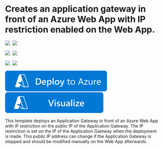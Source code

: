 # Creates an application gateway in front of an Azure Web App with IP restriction enabled on the Web App.

<IMG SRC="https://azurequickstartsservice.blob.core.windows.net/badges/201-application-gateway-webapp-iprestriction/PublicLastTestDate.svg" />&nbsp;
<IMG SRC="https://azurequickstartsservice.blob.core.windows.net/badges/201-application-gateway-webapp-iprestriction/PublicDeployment.svg" />&nbsp;

<IMG SRC="https://azurequickstartsservice.blob.core.windows.net/badges/201-application-gateway-webapp-iprestriction/FairfaxLastTestDate.svg" />&nbsp;
<IMG SRC="https://azurequickstartsservice.blob.core.windows.net/badges/201-application-gateway-webapp-iprestriction/FairfaxDeployment.svg" />&nbsp;

<IMG SRC="https://azurequickstartsservice.blob.core.windows.net/badges/201-application-gateway-webapp-iprestriction/BestPracticeResult.svg" />&nbsp;
<IMG SRC="https://azurequickstartsservice.blob.core.windows.net/badges/201-application-gateway-webapp-iprestriction/CredScanResult.svg" />&nbsp;

<a href="https://portal.azure.com/#create/Microsoft.Template/uri/https%3A%2F%2Fraw.githubusercontent.com%2FAzure%2Fazure-quickstart-templates%2Fmaster%2F201-application-gateway-webapp-iprestriction%2Fazuredeploy.json" target="_blank">
    <img src="https://raw.githubusercontent.com/Azure/azure-quickstart-templates/master/1-CONTRIBUTION-GUIDE/images/deploytoazure.svg"/>
</a>
<a href="http://armviz.io/#/?load=https%3A%2F%2Fraw.githubusercontent.com%2FAzure%2Fazure-quickstart-templates%2Fmaster%2F201-application-gateway-webapp-iprestriction%2Fazuredeploy.json" target="_blank">
    <img src="https://raw.githubusercontent.com/Azure/azure-quickstart-templates/master/1-CONTRIBUTION-GUIDE/images/visualizebutton.svg"/>
</a>

This template deploys an Application Gateway in front of an Azure Web App with IP restriction on the public IP of the Application Gateway. The IP restriction is set on the IP of the Application Gateway when the deployment is made. This public IP address can change if the Application Gateway is stopped and should be modified manually on the Web App afterwards.

